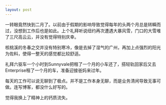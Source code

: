 ```yaml
---
layout: post
---
```

一转眼竟然快到二月了。以前由于假期的影响导致觉得每年的头两个月总是转瞬而过，没想到工作后也是如此。上个礼拜听说纽约再次遭遇大暴风雪，门口的大雪堆了三尺高云云，并没有觉得特别庆幸。

核桃溪的冬春之交并没有特别寒冷，像是去掉了湿气的广州，再加上点强烈的阳光为佐料，使得一整天的感觉都比较舒适。

礼拜六驱车一个小时到Sunnyvale把租了一个月的小车还了，搭轻轨回家后又去Enterprise租了一个月的车，准备迎接爸妈来过年。

每天的工作可以说无聊到了极点。并不是工作本身无聊，而是业务清闲导致无事可做。连写博客，都没什么好写的。

觉得我换上了精神上的钙质流失。